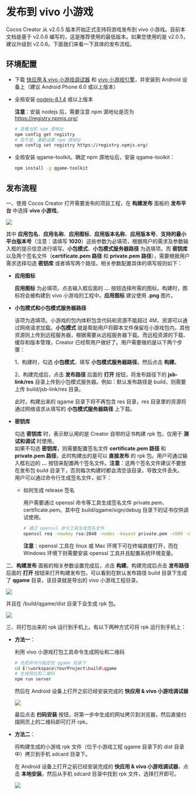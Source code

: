 # 发布到 vivo 小游戏

Cocos Creator 从 v2.0.5 版本开始正式支持将游戏发布到 vivo 小游戏。目前本文档是基于 v2.0.6 编写的，这是推荐使用的最低版本。如果您使用的是 v2.0.5，建议升级到 v2.0.6。下面我们来看一下具体的发布流程。

## 环境配置

- 下载 [快应用 & vivo 小游戏调试器](https://dev.vivo.com.cn/documentCenter/doc/163) 和 [vivo 小游戏引擎](https://dev.vivo.com.cn/documentCenter/doc/163)，并安装到 Android 设备上（建议 Android Phone 6.0 或以上版本）

- 全局安装 [nodejs-8.1.4](https://nodejs.org/zh-cn/download/) 或以上版本

    **注意**：安装 nodejs 后，需要注意 npm 源地址是否为 https://registry.npmjs.org/

    ```bash
    # 查看当前 npm 源地址
    npm config get registry
    # 若不是，重新设置 npm 源地址
    npm config set registry https://registry.npmjs.org/
    ```

- 全局安装 qgame-toolkit。确定 npm 源地址后，安装 qgame-toolkit：

    ```bash
    npm install -g qgame-toolkit
    ```

## 发布流程

一、使用 Cocos Creator 打开需要发布的项目工程，在 **构建发布** 面板的 **发布平台** 中选择 **vivo 小游戏**。

![](./publish-vivo-instant-games/build.png)

其中 **应用包名**、**应用名称**、**应用图标**、**应用版本名称**、**应用版本号**、**支持的最小平台版本号**（注意：请填写 **1020**）这些参数为必填项，根据用户的需求及参数输入框的提示信息进行填写。**小包模式**、**小包模式服务器路径** 为选填项。而 **密钥库** 以及两个签名文件（**certificate.pem 路径** 和 **private.pem 路径**），需要根据用户需求选择勾选 **密钥库** 或者填写两个路径。相关参数配置具体的填写规则如下：

- **应用图标**

  **应用图标** 为必填项。点击输入框后面的 **...** 按钮选择所需的图标。构建时，图标将会被构建到 vivo 小游戏的工程中。**应用图标** 建议使用 **.png** 图片。

- **小包模式和小包模式服务器路径**

  该项为选填项。小游戏的包内体积包含代码和资源不能超过 4M，资源可以通过网络请求加载。**小包模式** 就是帮助用户将脚本文件保留在小游戏包内，其他资源则上传到远程服务器，根据需要从远程服务器下载。而远程资源的下载、缓存和版本管理，Creator 已经帮用户做好了。用户需要做的是以下两个步骤：

  1、构建时，勾选 **小包模式**，填写 **小包模式服务器路径**。然后点击 **构建**。

  2、构建完成后，点击 **发布路径** 后面的 **打开** 按钮，将发布路径下的 **jsb-link/res** 目录上传到小包模式服务器。例如：默认发布路径是 build，则需要上传 build/jsb-link/res 目录。

  此时，构建出来的 qgame 目录下将不再包含 res 目录，res 目录里的资源将通过网络请求从填写的 **小包模式服务器路径** 上下载。

- **密钥库**

  勾选 **密钥库** 时，表示默认用的是 Creator 自带的证书构建 rpk 包，仅用于 **测试和调试** 时使用。<br>
  如果不勾选 **密钥库**，则需要配置签名文件 **certificate.pem 路径** 和 **private.pem 路径**，此时构建出的是可以 **直接发布** 的 rpk 包。用户可通过输入框右边的 **...** 按钮来配置两个签名文件。**注意**：这两个签名文件建议不要放在发布包 build 目录下，否则每次构建时都会清空该目录，导致文件丢失。<br>
  用户可以通过命令行生成签名文件，如下：

    - 如何生成 release 签名

      用户需要通过 openssl 命令等工具生成签名文件 private.pem、certificate.pem。其中在 build/qgame/sign/debug 目录下的证书仅供调试使用。

      ```bash
      # 通过 openssl 命令工具生成签名文件
      openssl req -newkey rsa:2048 -nodes -keyout private.pem -x509 -days 3650 -out certificate.pem
      ```

      **注意**：openssl 工具在 linux 或 Mac 环境下可在终端直接打开，而在 Windows 环境下则需要安装 openssl 工具并且配置系统环境变量。

二、**构建发布** 面板的相关参数设置完成后，点击 **构建**。构建完成后点击 **发布路径** 后面的 **打开** 按钮来打开构建发布包，可以看到在默认发布路径 build 目录下生成了 **qgame** 目录，该目录就是导出的 vivo 小游戏工程目录。

![](./publish-vivo-instant-games/package.png)

并且在 /build/qgame/dist 目录下会生成 rpk 包。

![](./publish-vivo-instant-games/rpk.png)

三、将打包出来的 rpk 运行到手机上。有以下两种方式可将 rpk 运行到手机上：

- **方法一**：

    利用 vivo 小游戏打包工具命令生成网址和二维码

    ```bash
    # 先把命令行指定到 qgame 目录下
    cd E:\workspace\YourProject\build\qgame
    # 生成网址和二维码
    npm run server
    ```

    然后在 Android 设备上打开之前已经安装完成的 **快应用 & vivo 小游戏调试器**

    ![](./publish-vivo-instant-games/vivo-instant_scan_install.jpg)

    最后点击 **扫码安装** 按钮，将第一步中生成的网址拷贝到浏览器，然后直接扫描网页上的二维码即可打开 rpk。

- **方法二**：

    将构建生成的小游戏 rpk 文件（位于小游戏工程 qgame 目录下的 dist 目录中）拷贝到手机 sdcard 目录下。

    在 Android 设备上打开之前已经安装完成的 **快应用 & vivo 小游戏调试器**，点击 **本地安装**，然后从手机 sdcard 目录中找到 rpk 文件，选择打开即可。

    ![](./publish-vivo-instant-games/vivo-instant_native_install.jpg)
